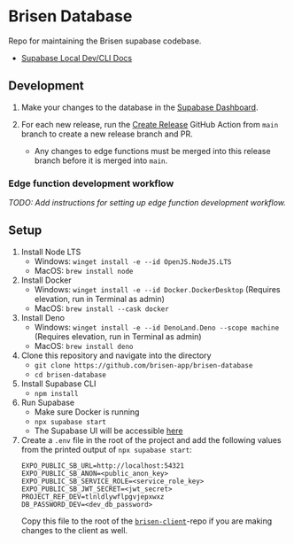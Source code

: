 # Brisen Database
Repo for maintaining the Brisen supabase codebase. 
- [Supabase Local Dev/CLI Docs](https://supabase.com/docs/guides/cli/local-development)

## Development
1. Make your changes to the database in the [Supabase Dashboard](https://supabase.com/dashboard/project/tlnldlywflpgvjepxwxz).

1. For each new release, run the [Create Release](https://github.com/brisen-app/brisen-database/actions/workflows/create-release.yaml) GitHub Action from `main` branch to create a new release branch and PR.
    - Any changes to edge functions must be merged into this release branch before it is merged into `main`.

### Edge function development workflow
*TODO: Add instructions for setting up edge function development workflow.*


## Setup
1. Install Node LTS
    - Windows: `winget install -e --id OpenJS.NodeJS.LTS`
    - MacOS: `brew install node`
1. Install Docker
    - Windows: `winget install -e --id Docker.DockerDesktop` (Requires elevation, run in Terminal as admin)
    - MacOS: `brew install --cask docker`
1. Install Deno
    - Windows: `winget install -e --id DenoLand.Deno --scope machine` (Requires elevation, run in Terminal as admin)
    - MacOS: `brew install deno`
1. Clone this repository and navigate into the directory
    - `git clone https://github.com/brisen-app/brisen-database`
    - `cd brisen-database`
1. Install Supabase CLI
    - `npm install`
1. Run Supabase
    - Make sure Docker is running
    - `npx supabase start` 
    - The Supabase UI will be accessible [here](http://localhost:54323)
1. Create a `.env` file in the root of the project and add the following values from the printed output of `npx supabase start`:
    ```env
    EXPO_PUBLIC_SB_URL=http://localhost:54321
    EXPO_PUBLIC_SB_ANON=<public_anon_key>
    EXPO_PUBLIC_SB_SERVICE_ROLE=<service_role_key>
    EXPO_PUBLIC_SB_JWT_SECRET=<jwt_secret>
    PROJECT_REF_DEV=tlnldlywflpgvjepxwxz
    DB_PASSWORD_DEV=<dev_db_password>
    ```
    Copy this file to the root of the [`brisen-client`](https://github.com/brisen-app/brisen-client)-repo if you are making changes to the client as well.
